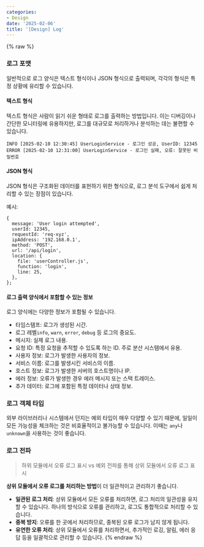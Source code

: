 ```yaml
---
categories:
- Design
date: '2025-02-06'
title: '[Design] Log'
---
```


{% raw %}
### 로그 포맷
일반적으로 로그 양식은 텍스트 형식이나 JSON 형식으로 출력되며, 각각의 형식은 특정 상황에 유리할 수 있습니다.

#### 텍스트 형식
텍스트 형식은 사람이 읽기 쉬운 형태로 로그를 출력하는 방법입니다. 이는 디버깅이나 간단한 모니터링에 유용하지만, 로그를 대규모로 처리하거나 분석하는 데는 불편할 수 있습니다.

```
INFO [2025-02-10 12:30:45] UserLoginService - 로그인 성공, UserID: 12345
ERROR [2025-02-10 12:31:00] UserLoginService - 로그인 실패, 오류: 잘못된 비밀번호
```

#### JSON 형식
JSON 형식은 구조화된 데이터를 표현하기 위한 형식으로, 로그 분석 도구에서 쉽게 처리할 수 있는 장점이 있습니다.

예시:
```
{
  message: 'User login attempted',
  userId: 12345,
  requestId: 'req-xyz',
  ipAddress: '192.168.0.1',
  method: 'POST',
  url: '/api/login',
  location: {
    file: 'userController.js',
    function: 'login',
    line: 25,
  },
};
```

#### 로그 출력 양식에서 포함할 수 있는 정보
로그 양식에는 다양한 정보가 포함될 수 있습니다.

- 타임스탬프: 로그가 생성된 시간.
- 로그 레벨`info`, `warn`, `error`, `debug` 등 로그의 중요도.
- 메시지: 실제 로그 내용.
- 요청 ID: 특정 요청을 추적할 수 있도록 하는 ID. 주로 분산 시스템에서 유용.
- 사용자 정보: 로그가 발생한 사용자의 정보.
- 서비스 이름: 로그를 발생시킨 서비스의 이름.
- 호스트 정보: 로그가 발생한 서버의 호스트명이나 IP.
- 에러 정보: 오류가 발생한 경우 에러 메시지 또는 스택 트레이스.
- 추가 데이터: 로그에 포함된 특정 데이터나 상태 정보.

### 로그 객체 타입
외부 라이브러리나 시스템에서 던지는 예외 타입이 매우 다양할 수 있기 때문에, 일일이 모든 가능성을 체크하는 것은 비효율적이고 불가능할 수 있습니다. 이때는 `any`나 `unknown`을 사용하는 것이 좋습니다.

### 로그 전파
> 하위 모듈에서 오류 로그 표시 vs 예외 전파를 통해 상위 모듈에서 오류 로그 표시<br>

**상위 모듈에서 오류 로그를 처리하는 방법**이 더 일관적이고 관리하기 좋습니다.

- **일관된 로그 처리**: 상위 모듈에서 모든 오류를 처리하면, 로그 처리의 일관성을 유지할 수 있습니다. 하나의 방식으로 오류를 관리하고, 로그도 통합적으로 처리할 수 있습니다.
- **중복 방지**: 오류를 한 곳에서 처리하므로, 중복된 오류 로그가 남지 않게 됩니다.
- **유연한 오류 처리**: 상위 모듈에서 오류를 처리하면서, 추가적인 로깅, 알림, 에러 응답 등을 일괄적으로 관리할 수 있습니다.
{% endraw %}